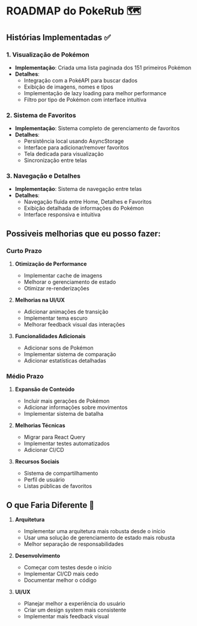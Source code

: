 # ROADMAP do PokeRub 🗺️

## Histórias Implementadas ✅

### 1. Visualização de Pokémon
- **Implementação**: Criada uma lista paginada dos 151 primeiros Pokémon
- **Detalhes**:
  - Integração com a PokéAPI para buscar dados
  - Exibição de imagens, nomes e tipos
  - Implementação de lazy loading para melhor performance
  - Filtro por tipo de Pokémon com interface intuitiva

### 2. Sistema de Favoritos
- **Implementação**: Sistema completo de gerenciamento de favoritos
- **Detalhes**:
  - Persistência local usando AsyncStorage
  - Interface para adicionar/remover favoritos
  - Tela dedicada para visualização
  - Sincronização entre telas

### 3. Navegação e Detalhes
- **Implementação**: Sistema de navegação entre telas
- **Detalhes**:
  - Navegação fluida entre Home, Detalhes e Favoritos
  - Exibição detalhada de informações do Pokémon
  - Interface responsiva e intuitiva

## Possiveis melhorias que eu posso fazer:

### Curto Prazo
1. **Otimização de Performance**
   - Implementar cache de imagens
   - Melhorar o gerenciamento de estado
   - Otimizar re-renderizações

2. **Melhorias na UI/UX**
   - Adicionar animações de transição
   - Implementar tema escuro
   - Melhorar feedback visual das interações

3. **Funcionalidades Adicionais**
   - Adicionar sons de Pokémon
   - Implementar sistema de comparação
   - Adicionar estatísticas detalhadas

### Médio Prazo
1. **Expansão de Conteúdo**
   - Incluir mais gerações de Pokémon
   - Adicionar informações sobre movimentos
   - Implementar sistema de batalha

2. **Melhorias Técnicas**
   - Migrar para React Query
   - Implementar testes automatizados
   - Adicionar CI/CD

3. **Recursos Sociais**
   - Sistema de compartilhamento
   - Perfil de usuário
   - Listas públicas de favoritos

## O que Faria Diferente 🔄

1. **Arquitetura**
   - Implementar uma arquitetura mais robusta desde o início
   - Usar uma solução de gerenciamento de estado mais robusta
   - Melhor separação de responsabilidades

2. **Desenvolvimento**
   - Começar com testes desde o início
   - Implementar CI/CD mais cedo
   - Documentar melhor o código

3. **UI/UX**
   - Planejar melhor a experiência do usuário
   - Criar um design system mais consistente
   - Implementar mais feedback visual

